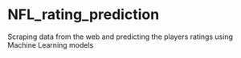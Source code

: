 # NFL_rating_prediction
Scraping data from the web and predicting the players ratings using Machine Learning models

